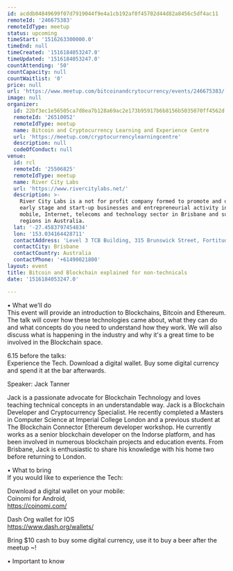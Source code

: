 ```yaml
---
id: acddb04849699f07d7919044f9e4a1cb192af0f45702d44d82a8456c5df4ac11
remoteId: '246675383'
remoteIdType: meetup
status: upcoming
timeStart: '1516263300000.0'
timeEnd: null
timeCreated: '1516184053247.0'
timeUpdated: '1516184053247.0'
countAttending: '50'
countCapacity: null
countWaitlist: '0'
price: null
url: 'https://www.meetup.com/bitcoinandcrytocurrency/events/246675383/'
image: null
organizer:
  id: 22bf3ec1e56505ca7d8ea7b128a69ac2e173b95917b6b8156b5035070ff4562d
  remoteId: '26510052'
  remoteIdType: meetup
  name: Bitcoin and Cryptocurrency Learning and Experience Centre
  url: 'https://meetup.com/cryptocurrencylearningcentre'
  description: null
  codeOfConduct: null
venue:
  id: rcl
  remoteId: '25506825'
  remoteIdType: meetup
  name: River City Labs
  url: 'https://www.rivercitylabs.net/'
  description: >-
    River City Labs is a not for profit company formed to promote and develop
    early stage and start-up businesses and entrepreneurial activity in the
    mobile, Internet, telecoms and technology sector in Brisbane and surrounding
    regions in Australia.
  lat: '-27.4583797454834'
  lon: '153.034164428711'
  contactAddress: 'Level 3 TCB Building, 315 Brunswick Street, Fortitude Valley '
  contactCity: Brisbane
  contactCountry: Australia
  contactPhone: '+61490021800'
layout: event
title: Bitcoin and Blockchain explained for non-technicals
date: '1516184053247.0'

---
```

<p>• What we'll do<br/>This event will provide an introduction to Blockchains, Bitcoin and Ethereum. The talk will cover how these technologies came about, what they can do and what concepts do you need to understand how they work. We will also discuss what is happening in the industry and why it's a great time to be involved in the Blockchain space.</p> <p>6.15 before the talks:<br/>Experience the Tech. Download a digital wallet. Buy some digital currency and spend it at the bar afterwards.</p> <p>Speaker: Jack Tanner</p> <p>Jack is a passionate advocate for Blockchain Technology and loves teaching technical concepts in an understandable way. Jack is a Blockchain Developer and Cryptocurrency Specialist. He recently completed a Masters in Computer Science at Imperial College London and a previous student at The Blockchain Connector Ethereum developer workshop. He currently works as a senior blockchain developer on the Indorse platform, and has been involved in numerous blockchain projects and education events. From Brisbane, Jack is enthusiastic to share his knowledge with his home two before returning to London.</p> <p>• What to bring<br/>If you would like to experience the Tech:</p> <p>Download a digital wallet on your mobile:<br/>Coinomi for Android,<br/><a href="https://coinomi.com/" class="linkified">https://coinomi.com/</a></p> <p>Dash Org wallet for IOS<br/><a href="https://www.dash.org/wallets/" class="linkified">https://www.dash.org/wallets/</a></p> <p>Bring $10 cash to buy some digital currency, use it to buy a beer after the meetup ~!</p> <p>• Important to know</p> 
